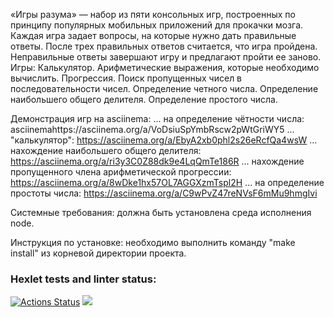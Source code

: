 «Игры разума» — набор из пяти консольных игр, построенных по принципу популярных мобильных приложений для прокачки мозга.
Каждая игра задает вопросы, на которые нужно дать правильные ответы. После трех правильных ответов считается, что игра пройдена.
Неправильные ответы завершают игру и предлагают пройти ее заново. Игры:
Калькулятор. Арифметические выражения, которые необходимо вычислить.
Прогрессия. Поиск пропущенных чисел в последовательности чисел.
Определение четного числа.
Определение наибольшего общего делителя.
Определение простого числа.

Демонстрация игр на asciinema:
... на определение чётности числа: asciinemahttps://asciinema.org/a/VoDsiuSpYmbRscw2pWtGriWY5
... "калькулятор": https://asciinema.org/a/EbyA2xb0phl2s26eRcfQa4wsW
... нахождение наибольшего общего делителя: https://asciinema.org/a/ri3y3C0Z88dk9e4LqQmTe186R
... нахождение пропущенного члена арифметической прогрессии: https://asciinema.org/a/8wDke1hx57OL7AGGXzmTspl2H
... на определение простоты числа: https://asciinema.org/a/C9wPvZ47reNVsF6mMu9hmgIvi

Системные требования:
должна быть установлена среда исполнения node.

Инструкция по установке:
необходимо выполнить команду "make install" из корневой директории проекта.

### Hexlet tests and linter status:
[![Actions Status](https://github.com/nneymyshev/frontend-project-44/workflows/hexlet-check/badge.svg)](https://github.com/nneymyshev/frontend-project-44/actions)
<a href="https://codeclimate.com/github/nneymyshev/frontend-project-44/maintainability"><img src="https://api.codeclimate.com/v1/badges/96d9cc244eec100a2aa0/maintainability" /></a>
